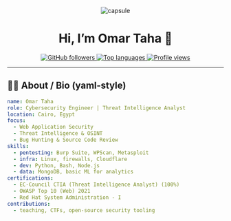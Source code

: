 <!--
  GitHub Profile README
  - Repo name must equal your GitHub username for it to appear on your profile.
  - Replace placeholders (YOUR_USERNAME, EMAIL, PORTFOLIO_URL, MEDIUM_URL, LINKEDIN_URL).
-->

<p align="center">
  <img alt="capsule" src="https://capsule-render.vercel.app/api?text=Hey%20Everyone!%20I'm%20Omar%20Taha%20🕵️‍♂️&animation=fadeIn&type=waving&color=gradient&height=100"/>
</p>

<h1 align="center">Hi, I’m Omar Taha 👋</h1>

<p align="center">
  <a href="https://github.com/YOUR_USERNAME">
    <img alt="GitHub followers" src="https://img.shields.io/github/followers/YOUR_USERNAME?label=Follow&style=for-the-badge"/>
  </a>
  <a href="https://github.com/YOUR_USERNAME?tab=repositories">
    <img alt="Top languages" src="https://img.shields.io/github/languages/top/YOUR_USERNAME?style=for-the-badge"/>
  </a>
  <a href="https://github.com/YOUR_USERNAME">
    <img alt="Profile views" src="https://komarev.com/ghpvc/?username=YOUR_USERNAME&style=flat-square"/>
  </a>
</p>

---

## 👨‍💻 About / Bio (yaml-style)
```yaml
name: Omar Taha
role: Cybersecurity Engineer | Threat Intelligence Analyst
location: Cairo, Egypt
focus:
  - Web Application Security
  - Threat Intelligence & OSINT
  - Bug Hunting & Source Code Review
skills:
  - pentesting: Burp Suite, WPScan, Metasploit
  - infra: Linux, firewalls, Cloudflare
  - dev: Python, Bash, Node.js
  - data: MongoDB, basic ML for analytics
certifications:
  - EC-Council CTIA (Threat Intelligence Analyst) (100%)
  - OWASP Top 10 (Web) 2021
  - Red Hat System Administration - I
contributions:
  - teaching, CTFs, open-source security tooling
